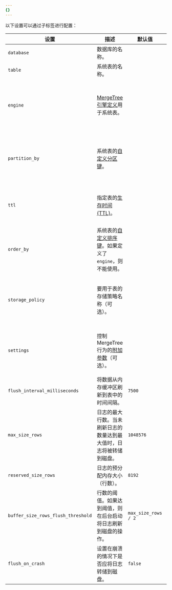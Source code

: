 ```yaml
---
{}
---
```


以下设置可以通过子标签进行配置：

| 设置                                | 描述                                                                                                                                               | 默认值               | 备注                                                                                                               |
|-------------------------------------|---------------------------------------------------------------------------------------------------------------------------------------------------|---------------------|--------------------------------------------------------------------------------------------------------------------|
| `database`                          | 数据库的名称。                                                                                                                                      |                     |                                                                                                                    |
| `table`                             | 系统表的名称。                                                                                                                                      |                     |                                                                                                                    |
| `engine`                            | [MergeTree 引擎定义](../../../engines/table-engines/mergetree-family/mergetree.md#table_engine-mergetree-creating-a-table)用于系统表。            |                     | 如果定义了 `partition_by` 或 `order_by`，则不能使用。如果未指定，默认选择 `MergeTree`。                          |
| `partition_by`                      | 系统表的[自定义分区键](../../../engines/table-engines/mergetree-family/custom-partitioning-key.md)。                                              |                     | 如果为系统表指定了 `engine`，则 `partition_by` 参数应直接在 'engine' 内指定。                                    |
| `ttl`                               | 指定表的[生存时间 (TTL)](/engines/table-engines/mergetree-family/mergetree#table_engine-mergetree-ttl)。                                         |                     | 如果为系统表指定了 `engine`，则 `ttl` 参数应直接在 'engine' 内指定。                                           |
| `order_by`                          | 系统表的[自定义排序键](../../../engines/table-engines/mergetree-family/mergetree.md#order_by)。如果定义了 `engine`，则不能使用。              |                     | 如果为系统表指定了 `engine`，则 `order_by` 参数应直接在 'engine' 内指定。                                    |
| `storage_policy`                    | 要用于表的存储策略名称（可选）。                                                                                                               |                     | 如果为系统表指定了 `engine`，则 `storage_policy` 参数应直接在 'engine' 内指定。                               |
| `settings`                          | 控制 MergeTree 行为的[附加参数](../../../engines/table-engines/mergetree-family/mergetree.md/#settings)（可选）。                                 |                     | 如果为系统表指定了 `engine`，则 `settings` 参数应直接在 'engine' 内指定。                                    |
| `flush_interval_milliseconds`       | 将数据从内存缓冲区刷新到表中的时间间隔。                                                                                                       | `7500`              |                                                                                                                    |
| `max_size_rows`                     | 日志的最大行数。当未刷新日志的数量达到最大值时，日志将被转储到磁盘。                                                                            | `1048576`           |                                                                                                                    |
| `reserved_size_rows`                | 日志的预分配内存大小（行数）。                                                                                                                  | `8192`              |                                                                                                                    |
| `buffer_size_rows_flush_threshold`  | 行数的阈值。如果达到阈值，则在后台启动将日志刷新到磁盘的操作。                                                                                   | `max_size_rows / 2` |                                                                                                                    |
| `flush_on_crash`                    | 设置在崩溃的情况下是否应将日志转储到磁盘。                                                                                                       | `false`             |                                                                                                                    |
